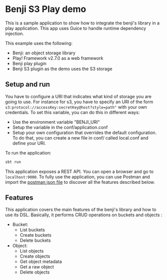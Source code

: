# Benji S3 Play demo

This is a sample application to show how to integrate the benji's library
in a play application. This app uses Guice to handle runtime dependency injection.

This example uses the following:

- Benji: an object storage library
- Play! Framework v2.7.0 as a web framework
- Benji play plugin
- Benji S3 plugin as the demo uses the S3 storage

## Setup and run

You have to configure a URI that indicates what kind of storage you are going to use. 
For instance for s3, you have to specify an URI of the form 
`s3:protocol://accessKey:secretKey@host?style=path"` with your own credentials.
To set this variable, you can do this in different ways:

- Use the environment variable "BENJI_URI"
- Setup the variable in the conf/application.conf
- Setup your own configuration that overrides the default configuration. 
To do that, you can create a new file in conf/ called local.conf and define your URI.  

To run the application:
```bash
sbt run
```

This application exposes a REST API.
You can open a browser and go to `localhost:9000`. To fully use 
the application, you can use Postman and 
import the [postman json file](benji_postman.json) 
to discover all the features described below.

## Features

This application covers the main features of the benji's library 
and how to use its DSL. Basically, it 
performs CRUD operations on buckets and objects :  

- Bucket:
    - List buckets
    - Create buckets
    - Delete buckets
- Object:
    - List objects
    - Create objects
    - Get object metadata
    - Get a raw object
    - Delete objects
